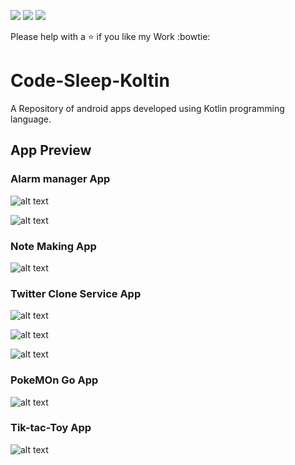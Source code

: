 ![](https://img.shields.io/badge/Made%20with%20%3C3%20in-Kotlin-green.svg)
![](https://img.shields.io/badge/Android%20projects%20with%20-passion-yellowgreen.svg)
![](https://img.shields.io/badge/code--sleep--repeat-%3C3-red.svg)

Please help with a :star: if you like my Work :bowtie:

# Code-Sleep-Koltin #
A Repository of android apps developed using Kotlin programming language.

## App Preview ##
### Alarm manager App ###
![alt text](https://github.com/ashutoshtiwari13/Code-Sleep-Kotlin/blob/master/ALarmManager2.png)

![alt text](https://github.com/ashutoshtiwari13/Code-Sleep-Kotlin/blob/master/AlarmManger3.png)

### Note Making App ###
![alt text](https://github.com/ashutoshtiwari13/Code-Sleep-Kotlin/blob/master/NoteApp.png)

### Twitter Clone Service App ###
![alt text](https://github.com/ashutoshtiwari13/Code-Sleep-Kotlin/blob/master/TwitterApp1.png)

![alt text](https://github.com/ashutoshtiwari13/Code-Sleep-Kotlin/blob/master/TwitterApp2.png)

![alt text](https://github.com/ashutoshtiwari13/Code-Sleep-Kotlin/blob/master/TwitterApp3.png)

### PokeMOn Go App ###
![alt text](https://github.com/ashutoshtiwari13/Code-Sleep-Kotlin/blob/master/pokemon.png)

### Tik-tac-Toy App ###
![alt text](https://github.com/ashutoshtiwari13/Code-Sleep-Kotlin/blob/master/tiktoy.png)
